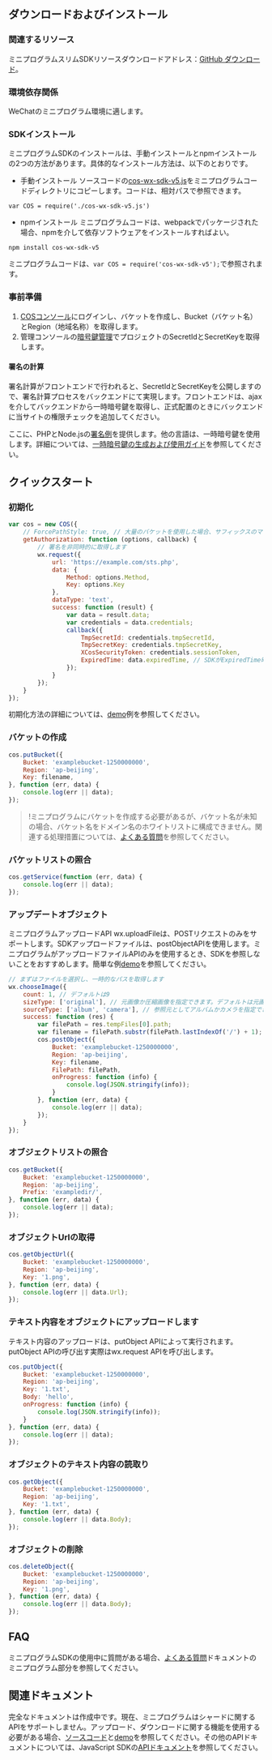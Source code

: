 ## ダウンロードおよびインストール

### 関連するリソース

ミニプログラムスリムSDKリソースダウンロードアドレス：[GitHub ダウンロード](https://github.com/tencentyun/cos-wx-sdk-v5)。

### 環境依存関係

WeChatのミニプログラム環境に適します。

### SDKインストール
ミニプログラムSDKのインストールは、手動インストールとnpmインストールの2つの方法があります。具体的なインストール方法は、以下のとおりです。

- 手動インストール
ソースコードの[cos-wx-sdk-v5.js](https://github.com/tencentyun/cos-wx-sdk-v5/blob/master/demo/lib/cos-wx-sdk-v5.js)をミニプログラムコードディレクトリにコピーします。コードは、相対パスで参照できます。
```shell
var COS = require('./cos-wx-sdk-v5.js')
```
- npmインストール
ミニプログラムコードは、webpackでパッケージされた場合、npmを介して依存ソフトウェアをインストールすればよい。
```shell
npm install cos-wx-sdk-v5
```
ミニプログラムコードは、`var COS = require('cos-wx-sdk-v5');`で参照されます。

### 事前準備

1. [COSコンソール](https://console.cloud.tencent.com/cos4)にログインし、バケットを作成し、Bucket（バケット名）とRegion（地域名称）を取得します。
2. 管理コンソールの[暗号鍵管理](https://console.cloud.tencent.com/capi)でプロジェクトのSecretIdとSecretKeyを取得します。

#### 署名の計算

署名計算がフロントエンドで行われると、SecretIdとSecretKeyを公開しますので、署名計算プロセスをバックエンドにて実現します。フロントエンドは、ajaxを介してバックエンドから一時暗号鍵を取得し、正式配置のときにバックエンドに当サイトの権限チェックを追加してください。

ここに、PHPとNode.jsの[署名例](https://github.com/tencentyun/cos-js-sdk-v5/blob/master/server/)を提供します。他の言語は、一時暗号鍵を使用します。詳細については、[一時暗号鍵の生成および使用ガイド](https://cloud.tencent.com/document/product/436/14048)を参照してください。

## クイックスタート

### 初期化

```js
var cos = new COS({
    // ForcePathStyle: true, // 大量のバケットを使用した場合、サフィックスのマッチングでドメイン名を有効にすることで、ホワイトリストに構成されたドメイン名の数を減らすことができます。リクエストときに地域のドメイン名を使用します
    getAuthorization: function (options, callback) {
        // 署名を非同時的に取得します
        wx.request({
            url: 'https://example.com/sts.php',
            data: {
                Method: options.Method,
                Key: options.Key
            },
            dataType: 'text',
            success: function (result) {
                var data = result.data;
                var credentials = data.credentials;
                callback({
                    TmpSecretId: credentials.tmpSecretId,
                    TmpSecretKey: credentials.tmpSecretKey,
                    XCosSecurityToken: credentials.sessionToken,
                    ExpiredTime: data.expiredTime, // SDKがExpiredTime時間前にgetAuthorizationを再び呼び出すことはしません
                });
            }
        });
    }
});
```

初期化方法の詳細については、[demo](https://github.com/tencentyun/cos-wx-sdk-v5/blob/master/demo/demo-sdk.js)例を参照してください。

### バケットの作成

```js
cos.putBucket({
    Bucket: 'examplebucket-1250000000',
    Region: 'ap-beijing',
    Key: filename,
}, function (err, data) {
    console.log(err || data);
});
```

>!ミニプログラムにバケットを作成する必要があるが、バケット名が未知の場合、バケット名をドメイン名のホワイトリストに構成できません。関連する処理措置については、[よくある質問](https://cloud.tencent.com/document/product/436/30746#.E5.B0.8F.E7.A8.8B.E5.BA.8F.E9.87.8C.E8.AF.B7.E6.B1.82.E5.A4.9A.E4.B8.AA.E5.9F.9F.E5.90.8D.EF.BC.8C.E6.88.96.E8.80.85.E5.AD.98.E5.82.A8.E6.A1.B6.E5.90.8D.E7.A7.B0.E4.B8.8D.E7.A1.AE.E5.AE.9A.EF.BC.8C.E6.80.8E.E4.B9.88.E8.A7.A3.E5.86.B3.E7.99.BD.E5.90.8D.E5.8D.95.E9.85.8D.E7.BD.AE.E5.92.8C.E9.99.90.E5.88.B6.E9.97.AE.E9.A2.98.EF.BC.9F)を参照してください。

### バケットリストの照合

```js
cos.getService(function (err, data) {
    console.log(err || data);
});
```

### アップデートオブジェクト

ミニプログラムアップロードAPI wx.uploadFileは、POSTリクエストのみをサポートします。SDKアップロードファイルは、postObjectAPIを使用します。ミニプログラムがアップロードファイルAPIのみを使用するとき、SDKを参照しないことをおすすめします。簡単な例[demo](https://github.com/tencentyun/cos-wx-sdk-v5/blob/master/demo/demo-no-sdk.js)を参照してください。

```js
// まずはファイルを選択し、一時的なパスを取得します
wx.chooseImage({
    count: 1, // デフォルトは9
    sizeType: ['original'], // 元画像か圧縮画像を指定できます。デフォルトは元画像です
    sourceType: ['album', 'camera'], // 参照元としてアルバムかカメラを指定できます。デフォルトは両方です
    success: function (res) {
        var filePath = res.tempFiles[0].path;
        var filename = filePath.substr(filePath.lastIndexOf('/') + 1);
        cos.postObject({
            Bucket: 'examplebucket-1250000000',
            Region: 'ap-beijing',
            Key: filename,
            FilePath: filePath,
            onProgress: function (info) {
                console.log(JSON.stringify(info));
            }
        }, function (err, data) {
            console.log(err || data);
        });
    }
});
```

### オブジェクトリストの照合

```js
cos.getBucket({
    Bucket: 'examplebucket-1250000000',
    Region: 'ap-beijing',
    Prefix: 'exampledir/',
}, function (err, data) {
    console.log(err || data);
});
```

### オブジェクトUrlの取得

```js
cos.getObjectUrl({
    Bucket: 'examplebucket-1250000000',
    Region: 'ap-beijing',
    Key: '1.png',
}, function (err, data) {
    console.log(err || data.Url);
});
```

### テキスト内容をオブジェクトにアップロードします

テキスト内容のアップロードは、putObject APIによって実行されます。putObject APIの呼び出す実際はwx.request APIを呼び出します。

```js
cos.putObject({
    Bucket: 'examplebucket-1250000000',
    Region: 'ap-beijing',
    Key: '1.txt',
    Body: 'hello',
    onProgress: function (info) {
        console.log(JSON.stringify(info));
    }
}, function (err, data) {
    console.log(err || data);
});
```

### オブジェクトのテキスト内容の読取り

```js
cos.getObject({
    Bucket: 'examplebucket-1250000000',
    Region: 'ap-beijing',
    Key: '1.txt',
}, function (err, data) {
    console.log(err || data.Body);
});
```

### オブジェクトの削除

```js
cos.deleteObject({
    Bucket: 'examplebucket-1250000000',
    Region: 'ap-beijing',
    Key: '1.png',
}, function (err, data) {
    console.log(err || data.Body);
});
```

## FAQ
ミニプログラムSDKの使用中に質問がある場合、[よくある質問](https://cloud.tencent.com/document/product/436/30746#.E5.B0.8F.E7.A8.8B.E5.BA.8F.E9.87.8C.E8.AF.B7.E6.B1.82.E5.A4.9A.E4.B8.AA.E5.9F.9F.E5.90.8D.EF.BC.8C.E6.88.96.E8.80.85.E5.AD.98.E5.82.A8.E6.A1.B6.E5.90.8D.E7.A7.B0.E4.B8.8D.E7.A1.AE.E5.AE.9A.EF.BC.8C.E6.80.8E.E4.B9.88.E8.A7.A3.E5.86.B3.E7.99.BD.E5.90.8D.E5.8D.95.E9.85.8D.E7.BD.AE.E5.92.8C.E9.99.90.E5.88.B6.E9.97.AE.E9.A2.98.EF.BC.9F)ドキュメントのミニプログラム部分を参照してください。


## 関連ドキュメント

完全なドキュメントは作成中です。現在、ミニプログラムはシャードに関するAPIをサポートしません。アップロード、ダウンロードに関する機能を使用する必要がある場合、[ソースコード](https://github.com/tencentyun/cos-wx-sdk-v5)と[demo](https://github.com/tencentyun/cos-wx-sdk-v5/blob/master/demo/demo-no-sdk.js)を参照してください。その他のAPIドキュメントについては、JavaScript SDKの[APIドキュメント](https://cloud.tencent.com/document/product/436/12260)を参照してください。


